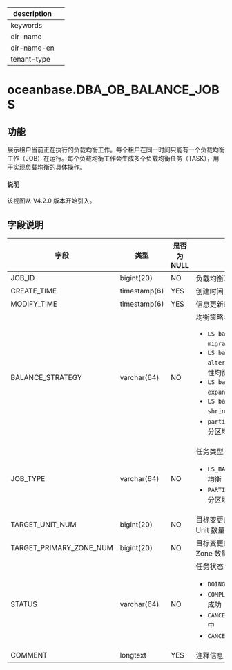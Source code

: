 |description||
|---|---|
|keywords||
|dir-name||
|dir-name-en||
|tenant-type||

# oceanbase.DBA_OB_BALANCE_JOBS

## 功能

展示租户当前正在执行的负载均衡工作。每个租户在同一时间只能有一个负载均衡工作（JOB）在运行。每个负载均衡工作会生成多个负载均衡任务（TASK），用于实现负载均衡的具体操作。

<main id="notice" type='explain'>
  <h4>说明</h4>
  <p>该视图从 V4.2.0 版本开始引入。</p>
</main>

## 字段说明

| **字段** | **类型** | **是否为 NULL** | **描述** |
| --- | --- | --- | --- |
| JOB_ID | bigint(20) | NO | 负载均衡工作 ID |
| CREATE_TIME | timestamp(6) | YES | 创建时间 |
| MODIFY_TIME | timestamp(6) | YES | 信息更新时间 |
| BALANCE_STRATEGY | varchar(64) | NO | 均衡策略名称 <ul><li>`LS balance by migrate`：迁移均衡  </li><li>`LS balance by alter`：修改日志流属性均衡 </li><li>`LS balance by expand`：扩容均衡 </li><li>`LS balance by shrink`：缩容均衡 </li><li>`partition balance`：分区均衡 </li></ul>|
| JOB_TYPE | varchar(64) | NO | 任务类型 <ul><li>`LS_BALANCE`：日志流均衡  </li><li>`PARTITION_BALACNE`：分区均衡 </li></ul>|
| TARGET_UNIT_NUM | bigint(20) | NO | 目标变更的每个 Zone 的 Unit 数量 |
| TARGET_PRIMARY_ZONE_NUM | bigint(20) | NO | 目标变更的 Primary  Zone 数量 |
| STATUS | varchar(64) | NO | 任务状态 <ul><li>`DOING`：正在执行 Job  </li><li>`COMPLETED`：任务执行成功 </li><li>`CANCELING`：任务取消中 </li><li>`CANCELED`：任务取消 </li></ul>|
| COMMENT | longtext | YES | 注释信息 |

